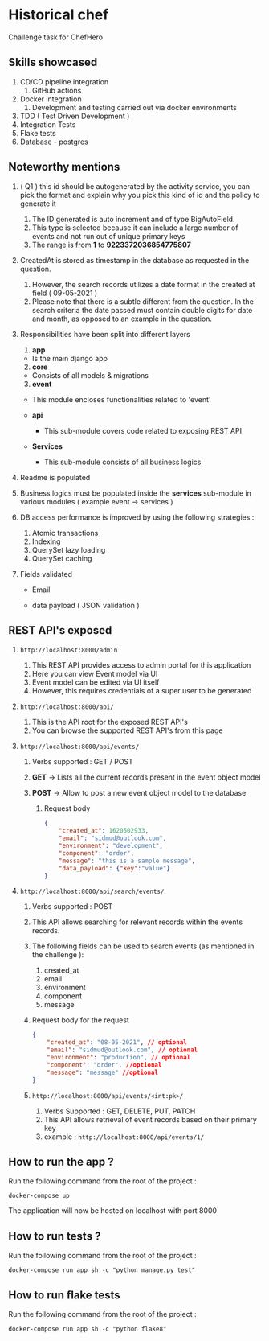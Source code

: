 # Historical chef
Challenge task for ChefHero

## Skills showcased
1. CD/CD pipeline integration
   1. GitHub actions
2. Docker integration
   1. Development and testing carried out via docker environments
3. TDD ( Test Driven Development )
4. Integration Tests
5. Flake tests
6. Database - postgres

## Noteworthy mentions

1. ( Q1 ) this id should be autogenerated by the activity service, you can pick the format and explain why you pick this kind of id and the policy to generate it

   1. The ID generated is auto increment and of type BigAutoField.
   2. This type is selected because it can include a large number of events and not run out of unique primary keys
   3. The range is from **1** to **9223372036854775807**
      

2. CreatedAt is stored as timestamp in the database as requested in the question.

   1. However, the search records utilizes a date format in the created at field ( 09-05-2021 )
   2. Please note that there is a subtle different from the question. In the search criteria the date passed must contain double digits for date and month, as opposed to an example in the question.
      

3. Responsibilities have been split into different layers

   1. **app**

   - Is the main django app

   2. **core**

   - Consists of all models & migrations

   3. **event**

   - This module encloses functionalities related to 'event'

   - **api**
     - This sub-module covers code related to exposing REST API

   - **Services**
     - This sub-module consists of all business logics

4. Readme is populated
   

5. Business logics must be populated inside the **services** sub-module in various modules ( example event -> services )
   

6. DB access performance is improved by using the following strategies : 

   1. Atomic transactions
   2. Indexing
   3. QuerySet lazy loading
   4. QuerySet caching

7. Fields validated

   - Email

   - data payload ( JSON validation )
     

## REST API's exposed

1. ```http://localhost:8000/admin```

   1. This REST API provides access to admin portal for this application
   2. Here you can view Event model via UI
   3. Event model can be edited via UI itself
   4. However, this requires credentials of a super user to be generated
   
   
2. ```http://localhost:8000/api/```

   1. This is the API root for the exposed REST API's
   2. You can browse the supported REST API's from this page
      

3. ```http://localhost:8000/api/events/```

   1. Verbs supported : GET / POST

   2. **GET** -> Lists all the current records present in the event object model

   3. **POST** -> Allow to post a new event object model to the database

      1. Request body

         ```json
         {
             "created_at": 1620502933,
             "email": "sidmud@outlook.com",
             "environment": "development",
             "component": "order",
             "message": "this is a sample message",
             "data_payload": {"key":"value"}
         }
         ```

         

4. ```http://localhost:8000/api/search/events/```

   1. Verbs supported : POST

   2. This API allows searching for relevant records within the events records.

   3. The following fields can be used to search events (as mentioned in the challenge ): 

      1. created_at
      2. email
      3. environment
      4. component
      5. message

   4. Request body for the request

      ```json
      {
          "created_at": "08-05-2021", // optional
          "email": "sidmud@outlook.com", // optional
          "environment": "production", // optional
          "component": "order", //optional
          "message": "message" //optional
      }
      ```

      

   5. ```http://localhost:8000/api/events/<int:pk>/```
      1. Verbs Supported : GET, DELETE, PUT, PATCH
      2. This API allows retrieval  of event records based on their primary key
      3. example : ```http://localhost:8000/api/events/1/```



## How to run the app ?

Run the following command from the root of the project : 

```docker-compose up```

The application will now be hosted on localhost with port 8000



## How to run tests ?

Run the following command from the root of the project :

```docker-compose run app sh -c "python manage.py test"```



## How to run flake tests

Run the following command from the root of the project :

```docker-compose run app sh -c "python flake8"```


